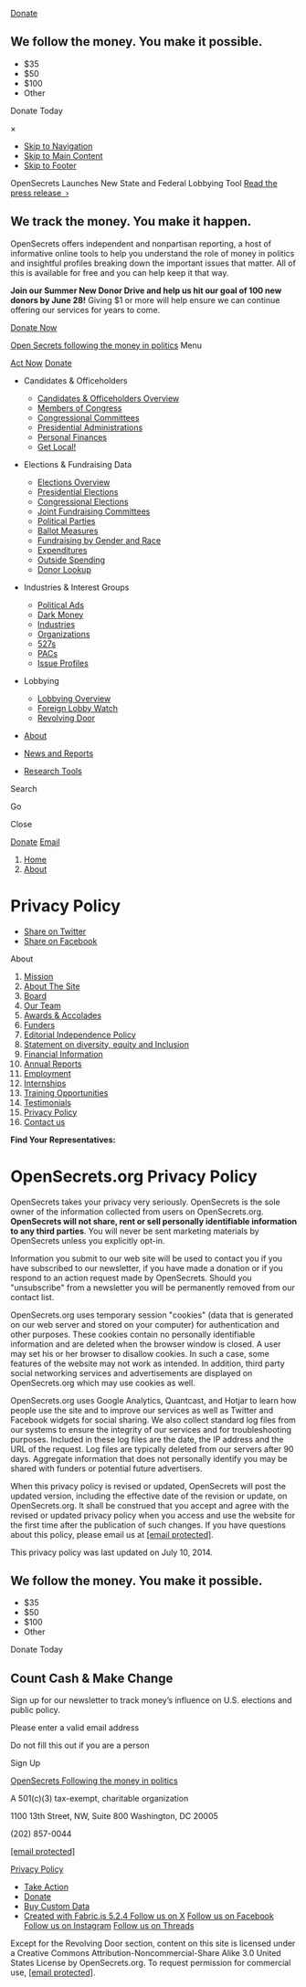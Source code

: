 [Donate](#donate)

We follow the money. You make it possible.
------------------------------------------

  

*  $35
*  $50
*  $100
*  Other

Donate Today

×

* [Skip to Navigation](#nav#sticky-nav)
* [Skip to Main Content](#main)
* [Skip to Footer](#footer)

OpenSecrets Launches New State and Federal Lobbying Tool [Read the press release  ›](#)[](https://www.opensecrets.org/news/2024/01/press-release-opensecrets-launches-first-of-its-kind-tool-to-track-spending-on-state-and-federal-lobbying/)

We track the money. You make it happen.
---------------------------------------

OpenSecrets offers independent and nonpartisan reporting, a host of informative online tools to help you understand the role of money in politics and insightful profiles breaking down the important issues that matter. All of this is available for free and you can help keep it that way.

**Join our Summer New Donor Drive and help us hit our goal of 100 new donors by June 28!** Giving $1 or more will help ensure we can continue offering our services for years to come.

[Donate Now](https://action.opensecrets.org/a/donate?utm_campaign=donate&utm_medium=2024_summernewdonordrive_1&utm_source=/about/policy&oa_utm_campaign=donate&oa_utm_medium=2024_summernewdonordrive_1&oa_utm_source=/about/policy)

[Open Secrets following the money in politics](https://www.opensecrets.org/) Menu

[Act Now](https://www.opensecrets.org/action-center) [Donate](https://action.opensecrets.org/a/donate?utm_medium=header&utm_campaign=donate&utm_source=/about/policy&oa_utm_medium=header&oa_utm_campaign=donate&oa_utm_source=/about/policy)

* Candidates & Officeholders
    
    * [Candidates & Officeholders Overview](https://www.opensecrets.org/candidates-officeholders)
    * [Members of Congress](https://www.opensecrets.org/members-of-congress)
    * [Congressional Committees](https://www.opensecrets.org/cong-cmtes)
    * [Presidential Administrations](https://www.opensecrets.org/presidential-administrations)
    * [Personal Finances](https://www.opensecrets.org/personal-finances)
    * [Get Local!](https://www.opensecrets.org/states)
    
* Elections & Fundraising Data
    
    * [Elections Overview](https://www.opensecrets.org/elections-overview)
    * [Presidential Elections](https://www.opensecrets.org/presidential-elections)
    * [Congressional Elections](https://www.opensecrets.org/races)
    * [Joint Fundraising Committees](https://www.opensecrets.org/joint-fundraising-committees-jfcs)
    * [Political Parties](https://www.opensecrets.org/parties)
    * [Ballot Measures](https://www.opensecrets.org/ballot-measures)
    * [Fundraising by Gender and Race](https://www.opensecrets.org/gender-race-and-politics)
    * [Expenditures](https://www.opensecrets.org/campaign-expenditures)
    * [Outside Spending](https://www.opensecrets.org/outside-spending)
    * [Donor Lookup](https://www.opensecrets.org/donor-lookup)
    
* Industries & Interest Groups
    
    * [Political Ads](https://www.opensecrets.org/political-ads)
    * [Dark Money](https://www.opensecrets.org/dark-money)
    * [Industries](https://www.opensecrets.org/industries)
    * [Organizations](https://www.opensecrets.org/orgs/all-profiles)
    * [527s](https://www.opensecrets.org/527s)
    * [PACs](https://www.opensecrets.org/political-action-committees-pacs)
    * [Issue Profiles](https://www.opensecrets.org/news/issues/)
    
* Lobbying
    
    * [Lobbying Overview](https://www.opensecrets.org/federal-lobbying)
    * [Foreign Lobby Watch](https://www.opensecrets.org/fara)
    * [Revolving Door](https://www.opensecrets.org/revolving-door)
    

* [About](https://www.opensecrets.org/about)
* [News and Reports](https://www.opensecrets.org/news)
* [Research Tools](https://www.opensecrets.org/research-tools)

Search

Go

Close

[](https://www.opensecrets.org/ "OpenSecrets.org")

[](#nav)[Donate](https://action.opensecrets.org/a/donate?utm_medium=header-sticky&utm_campaign=donate&utm_source=/about/policy&oa_utm_medium=header-sticky&oa_utm_campaign=donate&oa_utm_source=/about/policy) [Email](#)

1. [Home](https://www.opensecrets.org/)
2. [About](https://www.opensecrets.org/about)

Privacy Policy
==============

* [Share on Twitter](https://twitter.com/intent/tweet/?dnt=true&url=https%3A%2F%2Fopensecrets.org%2Fabout%2Fpolicy)
* [Share on Facebook](https://www.facebook.com/sharer/sharer.php?u=https%3A%2F%2Fopensecrets.org%2Fabout%2Fpolicy)

About

1. [Mission](https://www.opensecrets.org/about) 
2. [About The Site](https://www.opensecrets.org/about/tour) 
3. [Board](https://www.opensecrets.org/about/board) 
4. [Our Team](https://www.opensecrets.org/about/staff) 
5. [Awards & Accolades](https://www.opensecrets.org/about/awards) 
6. [Funders](https://www.opensecrets.org/about/funders) 
7. [Editorial Independence Policy](https://www.opensecrets.org/about/editorial_independence_policy) 
8. [Statement on diversity, equity and Inclusion](https://www.opensecrets.org/about/dei_statement) 
9. [Financial Information](https://www.opensecrets.org/about/financial) 
10. [Annual Reports](https://www.opensecrets.org/about/report) 
11. [Employment](https://www.opensecrets.org/about/jobs) 
12. [Internships](https://www.opensecrets.org/about/intern) 
13. [Training Opportunities](https://www.opensecrets.org/about/training) 
14. [Testimonials](https://www.opensecrets.org/about/testimonial) 
15. [Privacy Policy](https://www.opensecrets.org/about/policy) 
16. [Contact us](https://www.opensecrets.org/about/contact) 

  

**Find Your Representatives:**

 

OpenSecrets.org Privacy Policy
==============================

OpenSecrets takes your privacy very seriously. OpenSecrets is the sole owner of the information collected from users on OpenSecrets.org. **OpenSecrets will not share, rent or sell personally identifiable information to any third parties**. You will never be sent marketing materials by OpenSecrets unless you explicitly opt-in.

  

Information you submit to our web site will be used to contact you if you have subscribed to our newsletter, if you have made a donation or if you respond to an action request made by OpenSecrets. Should you "unsubscribe" from a newsletter you will be permanently removed from our contact list.

  

OpenSecrets.org uses temporary session "cookies" (data that is generated on our web server and stored on your computer) for authentication and other purposes. These cookies contain no personally identifiable information and are deleted when the browser window is closed. A user may set his or her browser to disallow cookies. In such a case, some features of the website may not work as intended. In addition, third party social networking services and advertisements are displayed on OpenSecrets.org which may use cookies as well.

  

OpenSecrets.org uses Google Analytics, Quantcast, and Hotjar to learn how people use the site and to improve our services as well as Twitter and Facebook widgets for social sharing. We also collect standard log files from our systems to ensure the integrity of our services and for troubleshooting purposes. Included in these log files are the date, the IP address and the URL of the request. Log files are typically deleted from our servers after 90 days. Aggregate information that does not personally identify you may be shared with funders or potential future advertisers.

  

When this privacy policy is revised or updated, OpenSecrets will post the updated version, including the effective date of the revision or update, on OpenSecrets.org. It shall be construed that you accept and agree with the revised or updated privacy policy when you access and use the website for the first time after the publication of such changes. If you have questions about this policy, please email us at [\[email protected\]](https://www.opensecrets.org/cdn-cgi/l/email-protection).

  

This privacy policy was last updated on July 10, 2014.

  

We follow the money. You make it possible.
------------------------------------------

  

*  $35
*  $50
*  $100
*  Other

Donate Today

Count Cash & Make Change
------------------------

Sign up for our newsletter to track money’s influence on U.S. elections and public policy.

Please enter a valid email address 

Do not fill this out if you are a person 

Sign Up

[OpenSecrets Following the money in politics](https://www.opensecrets.org/)

A 501(c)(3) tax-exempt, charitable organization

1100 13th Street, NW, Suite 800 Washington, DC 20005

(202) 857-0044

[\[email protected\]](https://www.opensecrets.org/cdn-cgi/l/email-protection)

[Privacy Policy](https://www.opensecrets.org/about/policy)

* [Take Action](https://www.opensecrets.org/action-center/) 
* [Donate](https://action.opensecrets.org/a/donate) 
* [Buy Custom Data](https://www.opensecrets.org/contracts/) 
* [Created with Fabric.js 5.2.4 Follow us on X](https://twitter.com/opensecretsdc) [Follow us on Facebook](https://facebook.com/opensecrets) [Follow us on Instagram](https://www.instagram.com/opensecretsdc/) [Follow us on Threads](https://www.threads.net/@opensecretsdc)

Except for the Revolving Door section, content on this site is licensed under a Creative Commons Attribution-Noncommercial-Share Alike 3.0 United States License by OpenSecrets.org. To request permission for commercial use, [\[email protected\]](https://www.opensecrets.org/cdn-cgi/l/email-protection).